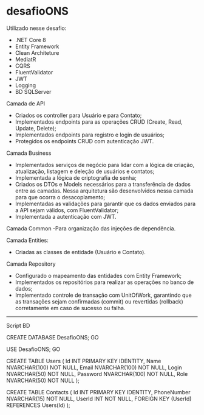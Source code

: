# desafioONS
Utilizado nesse desafio:
- .NET Core 8
- Entity Framework
- Clean Architeture
- MediatR
- CQRS
- FluentValidator
- JWT
- Logging
- BD SQLServer

Camada de API
- Criados os controller para Usuário e para Contato;
- Implementados endpoints para as operações CRUD (Create, Read, Update, Delete);
- Implementados endpoints para registro e login de usuários;
- Protegidos os endpoints CRUD com autenticação JWT.

Camada Business
- Implementados serviços de negócio para lidar com a lógica de criação, atualização, listagem e deleção de usuários e contatos;
- Implementada a lógica de criptografia de senha;
- Criados os DTOs e Models necessários para a transferência de dados entre as camadas. Nessa arquitetura são desenvolvidos nessa camada para que ocorra o desacoplamento;
- Implementadas as validações para garantir que os dados enviados para a API sejam válidos, com FluentValidator;
- Implementada a autenticação com JWT.

Camada Common
-Para organização das injeções de dependência.

Camada Entities:
- Criadas as classes de entidade (Usuário e Contato).

Camada Repository
- Configurado o mapeamento das entidades com Entity Framework;
- Implementados os repositórios para realizar as operações no banco de dados;
- Implementado controle de transação com UnitOfWork, garantindo que as transações sejam confirmadas (commit) ou revertidas (rollback) corretamente em caso de sucesso ou falha.

-----------------------------------------------------------------------------------------------------------
Script BD

CREATE DATABASE DesafioONS;
GO

USE DesafioONS;
GO

CREATE TABLE Users (
    Id INT PRIMARY KEY IDENTITY,
    Name NVARCHAR(100) NOT NULL,
    Email NVARCHAR(100) NOT NULL,
    Login NVARCHAR(50) NOT NULL,
    Password NVARCHAR(100) NOT NULL, 
    Role NVARCHAR(50) NOT NULL
);

CREATE TABLE Contacts (
    Id INT PRIMARY KEY IDENTITY,
    PhoneNumber NVARCHAR(15) NOT NULL,
    UserId INT NOT NULL,
    FOREIGN KEY (UserId) REFERENCES Users(Id)
);

